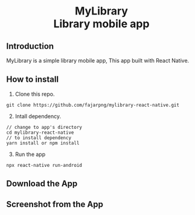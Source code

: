 <h1 align='center'>
  MyLibrary <br>
  Library mobile app
</h1>

## Introduction

MyLibrary is a simple library mobile app, This app built with React Native.

## How to install

1. Clone this repo.

```
git clone https://github.com/fajarpng/mylibrary-react-native.git
```

2. Intall dependency.

```
// change to app's directory
cd mylibrary-react-native
// to install dependency
yarn install or npm install
```
3. Run the app
```
npx react-native run-android
```

## Download the App

## Screenshot from the App
